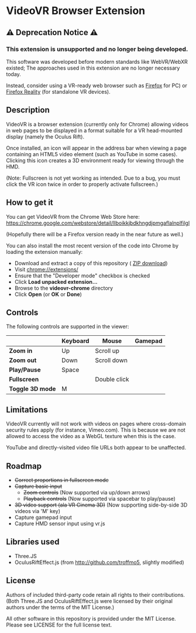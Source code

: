 # VideoVR Browser Extension

## ⚠️ Deprecation Notice ⚠️

### This extension is unsupported and no longer being developed.

This software was developed before modern standards like WebVR/WebXR existed;
The approaches used in this extension are no longer necessary today.

Instead, consider using a VR-ready web browser such as 
[Firefox](https://www.mozilla.org/firefox/) for PC) or 
[Firefox Reality](https://mixedreality.mozilla.org/firefox-reality) (for 
standalone VR devices).

## Description

VideoVR is a browser extension (currently only for Chrome) allowing videos in
web pages to be displayed in a format suitable for a VR head-mounted display
(namely the Oculus Rift).

Once installed, an icon will appear in the address bar when viewing a page
containing an HTML5 video element (such as YouTube in some cases).
Clicking this icon creates a 3D environment ready for viewing through the HMD.

(Note: Fullscreen is not yet working as intended. Due to a bug, you must click 
the VR icon twice in order to properly activate fullscreen.)

## How to get it

You can get VideoVR from the Chrome Web Store here:
https://chrome.google.com/webstore/detail/llboikkjbdkhngdjpmgaflalnplfilgl

(Hopefully there will be a Firefox version ready in the near future as well.)

You can also install the most recent version of the code into Chrome by loading
the extension manually:

* Download and extract a copy of this repository (
  [ZIP download](https://github.com/BHSPitMonkey/VideoVR/archive/master.zip))
* Visit [chrome://extensions/](chrome://extensions/)
* Ensure that the "Developer mode" checkbox is checked
* Click **Load unpacked extension...**
* Browse to the **videovr-chrome** directory
* Click **Open** (or **OK** or **Done**)

## Controls

The following controls are supported in the viewer:

|                    | Keyboard | Mouse        | Gamepad |
| ------------------ | -------- | ------------ | ------- |
| **Zoom in**        | Up       | Scroll up    |         |
| **Zoom out**       | Down     | Scroll down  |         |
| **Play/Pause**     | Space    |              |         |
| **Fullscreen**     |          | Double click |         |
| **Toggle 3D mode** | M        |              |         |

## Limitations

VideoVR currently will not work with videos on pages where cross-domain 
security rules apply (for instance, Vimeo.com). This is because we are not 
allowed to access the video as a WebGL texture when this is the case.

YouTube and directly-visited video file URLs both appear to be unaffected.

## Roadmap

* ~~Correct proportions in fullscreen mode~~
* ~~Capture basic input~~
  * ~~Zoom controls~~ (Now supported via up/down arrows)
  * ~~Playback controls~~ (Now supported via spacebar to play/pause)
* ~~3D video support (ala VR Cinema 3D)~~ (Now supporting side-by-side 3D videos via 'M' key)
* Capture gamepad input
* Capture HMD sensor input using vr.js

## Libraries used

* Three.JS
* OculusRiftEffect.js (from http://github.com/troffmo5, slightly modified)

## License

Authors of included third-party code retain all rights to their contributions.
(Both Three.JS and OculusRiftEffect.js were licensed by their original authors
under the terms of the MIT License.)

All other software in this repository is provided under the MIT License.
Please see LICENSE for the full license text.
